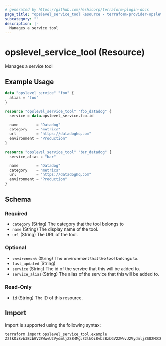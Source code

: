```yaml
---
# generated by https://github.com/hashicorp/terraform-plugin-docs
page_title: "opslevel_service_tool Resource - terraform-provider-opslevel"
subcategory: ""
description: |-
  Manages a service tool
---
```


# opslevel_service_tool (Resource)

Manages a service tool

## Example Usage

```terraform
data "opslevel_service" "foo" {
  alias = "foo"
}

resource "opslevel_service_tool" "foo_datadog" {
  service = data.opslevel_service.foo.id

  name        = "Datadog"
  category    = "metrics"
  url         = "https://datadoghq.com"
  environment = "Production"
}

resource "opslevel_service_tool" "bar_datadog" {
  service_alias = "bar"

  name        = "Datadog"
  category    = "metrics"
  url         = "https://datadoghq.com"
  environment = "Production"
}
```

<!-- schema generated by tfplugindocs -->
## Schema

### Required

- `category` (String) The category that the tool belongs to.
- `name` (String) The display name of the tool.
- `url` (String) The URL of the tool.

### Optional

- `environment` (String) The environment that the tool belongs to.
- `last_updated` (String)
- `service` (String) The id of the service that this will be added to.
- `service_alias` (String) The alias of the service that this will be added to.

### Read-Only

- `id` (String) The ID of this resource.

## Import

Import is supported using the following syntax:

```shell
terraform import opslevel_service_tool.example Z2lkOi8vb3BzbGV2ZWwvU2VydmljZS84Mg:Z2lkOi8vb3BzbGV2ZWwvU2VydmljZS82MDI0
```
